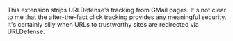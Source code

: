 This extension strips URLDefense's tracking from GMail pages. It's not clear to
me that the after-the-fact click tracking provides any meaningful security. It's certainly silly when URLs to trustworthy sites are redirected via URLDefense.
